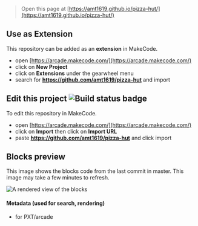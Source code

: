  


> Open this page at [https://amt1619.github.io/pizza-hut/](https://amt1619.github.io/pizza-hut/)

## Use as Extension

This repository can be added as an **extension** in MakeCode.

* open [https://arcade.makecode.com/](https://arcade.makecode.com/)
* click on **New Project**
* click on **Extensions** under the gearwheel menu
* search for **https://github.com/amt1619/pizza-hut** and import

## Edit this project ![Build status badge](https://github.com/amt1619/pizza-hut/workflows/MakeCode/badge.svg)

To edit this repository in MakeCode.

* open [https://arcade.makecode.com/](https://arcade.makecode.com/)
* click on **Import** then click on **Import URL**
* paste **https://github.com/amt1619/pizza-hut** and click import

## Blocks preview

This image shows the blocks code from the last commit in master.
This image may take a few minutes to refresh.

![A rendered view of the blocks](https://github.com/amt1619/pizza-hut/raw/master/.github/makecode/blocks.png)

#### Metadata (used for search, rendering)

* for PXT/arcade
<script src="https://makecode.com/gh-pages-embed.js"></script><script>makeCodeRender("{{ site.makecode.home_url }}", "{{ site.github.owner_name }}/{{ site.github.repository_name }}");</script>
